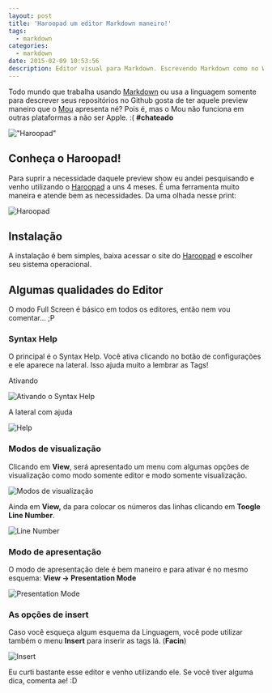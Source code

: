 ```yaml
---
layout: post
title: 'Haroopad um editor Markdown maneiro!'
tags:
  - markdown
categories:
  - markdown
date: 2015-02-09 10:53:56
description: Editor visual para Markdown. Escrevendo Markdown como no Word.
---
```


Todo mundo que trabalha usando [Markdown](http://blog.da2k.com.br/2015/02/08/aprenda-markdown/ "Aprenda Markdown") ou usa a linguagem somente para descrever seus repositórios no Github gosta de ter aquele preview maneiro que o [Mou](http://25.io/mou/ "Mou") apresenta né? Pois é, mas o Mou não funciona em outras plataformas a não ser Apple. :( **#chateado**

<!--more-->

!["Haroopad"](../..//public/images/Haroopad.png)

## Conheça o Haroopad!

Para suprir a necessidade daquele preview show eu andei pesquisando e venho utilizando o [Haroopad](http://pad.haroopress.com/user.html "Haroopress") a uns 4 meses. É uma ferramenta muito maneira e atende bem as necessidades. Da uma olhada nesse print:

![Haroopad]({{site.url}}/images/posts/haroopad.gif)

## Instalação

A instalação é bem simples, baixa acessar o site do [Haroopad](http://pad.haroopress.com/user.html "Haroopress") e escolher seu sistema operacional.

## Algumas qualidades do Editor

O modo Full Screen é básico em todos os editores, então nem vou comentar... ;P

### Syntax Help

O principal é o Syntax Help. Você ativa clicando no botão de configurações e ele aparece na lateral. Isso ajuda muito a lembrar as Tags!

Ativando

![Ativando o Syntax Help]({{site.url}}/images/posts/Syntax-Help-Haroopad.gif)

A lateral com ajuda

![Help]({{site.url}}/images/posts/image24.gif)

### Modos de visualização

Clicando em **View**, será apresentado um menu com algumas opções de visualização como modo somente editor e modo somente visualização.

![Modos de visualização]({{site.url}}/images/posts/image26.gif)

Ainda em **View,** da para colocar os números das linhas clicando em **Toogle Line Number**.

![Line Number]({{site.url}}/images/posts/image27.gif)

### Modo de apresentação

O modo de apresentação dele é bem maneiro e para ativar é no mesmo esquema: **View -&gt; Presentation Mode**

![Presentation Mode]({{site.url}}/images/posts/image28.gif)

### As opções de insert

Caso você esqueça algum esquema da Linguagem, você pode utilizar também o menu **Insert** para inserir as tags lá. (**Facin**)

![Insert]({{site.url}}/images/posts/image29.gif)

Eu curti bastante esse editor e venho utilizando ele. Se você tiver alguma dica, comenta ae! :D
